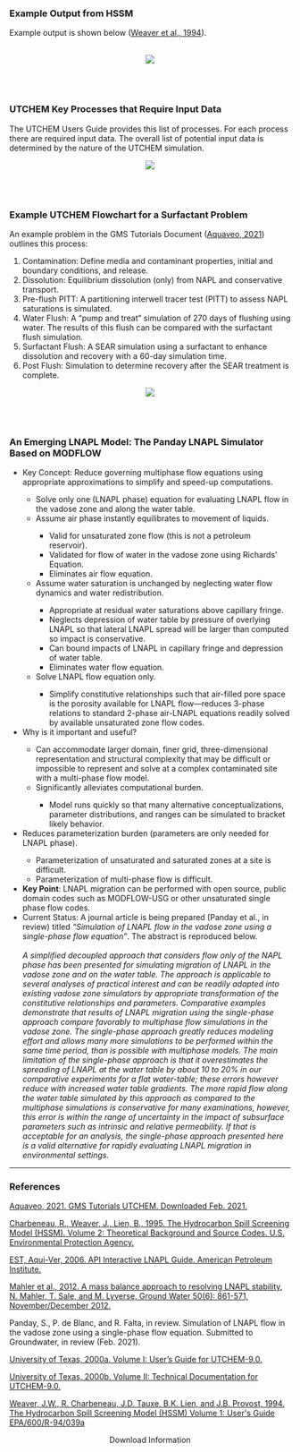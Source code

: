 
<h3><b> Example Output from HSSM </h3></b>

Example output is shown below (<a href="https://cfpub.epa.gov/si/si_public_record_report.cfm?Lab=NRMRL&dirEntryId=124906" target="_blank">Weaver et al., 1994</a>).
<br><br>

<p align="center">
<img src="./03_LNAPL-Migration/Tier-3/images/Picture7.png">
</p><br><br>

<h3><b> UTCHEM Key Processes that Require Input Data </h3></b>

The UTCHEM Users Guide provides this list of processes. For each process there are required input data. The overall list of potential input data is determined by the nature of the UTCHEM simulation.

<p align="center">
<img src="./03_LNAPL-Migration/Tier-3/images/Picture8.png">
</p><br><br>

<h3><b> Example UTCHEM Flowchart for a Surfactant Problem </h3></b>

An example problem in the GMS Tutorials Document (<a href="https://cfpub.epa.gov/si/si_public_record_report.cfm?Lab=NRMRL&dirEntryId=124906" target="_blank">Aquaveo, 2021</a>) outlines this process:

<ol type="1">
<li> Contamination:  Define media and contaminant properties, initial and boundary conditions, and release. </li>
<li> Dissolution:  Equilibrium dissolution (only) from NAPL and conservative transport. </li>
<li> Pre-flush PITT:  A partitioning interwell tracer test (PITT) to assess NAPL saturations is simulated. </li>
<li> Water Flush:  A “pump and treat” simulation of 270 days of flushing using water. The results of this flush can be compared with the surfactant flush simulation. </li>
<li> Surfactant Flush:  A SEAR simulation using a surfactant to enhance dissolution and recovery with a 60-day simulation time. </li>
<li> Post Flush:  Simulation to determine recovery after the SEAR treatment is complete.  </li>
</ol>

<p align="center">
<img src="./03_LNAPL-Migration/Tier-3/images/Picture9.png">
</p><br><br>

<h3><b> An Emerging LNAPL Model:  The Panday LNAPL Simulator Based on MODFLOW </h3></b>

<ul>
<li> Key Concept:  Reduce governing multiphase flow equations using appropriate approximations to simplify and speed-up computations. </li>
<ul>
<li> Solve only one (LNAPL phase) equation for evaluating LNAPL flow in the vadose zone and along the water table. </li>
<li> Assume air phase instantly equilibrates to movement of liquids. </li>
<ul>
<li> Valid for unsaturated zone flow (this is not a petroleum reservoir). </li>
<li> Validated for flow of water in the vadose zone using Richards’ Equation. </li>
<li> Eliminates air flow equation. </li></ul>
<li> Assume water saturation is unchanged by neglecting water flow dynamics and water redistribution. </li><ul>
<li> Appropriate at residual water saturations above capillary fringe. </li>
<li> Neglects depression of water table by pressure of overlying LNAPL so that lateral LNAPL spread will be larger than computed so impact is conservative. </li>
<li> Can bound impacts of LNAPL in capillary fringe and depression of water table. </li>
<li> Eliminates water flow equation. </li></ul>
<li> Solve LNAPL flow equation only. </li><ul>
<li> Simplify constitutive relationships such that air-filled pore space is the porosity available for LNAPL flow—reduces 3-phase relations to standard 2-phase air-LNAPL equations readily solved by available unsaturated zone flow codes. </li> </ul></ul>
<li> Why is it important and useful? </li><ul>
<li> Can accommodate larger domain, finer grid, three-dimensional representation and structural complexity that may be difficult or impossible to represent and solve at a complex contaminated site with a multi-phase flow model. </li>
<li> Significantly alleviates computational burden. </li>
<ul>
<li> Model runs quickly so that many alternative conceptualizations, parameter distributions, and ranges can be simulated to bracket likely behavior. </li> </ul></ul>
<li> Reduces parameterization burden (parameters are only needed for LNAPL phase). </li><ul>
<li> Parameterization of unsaturated and saturated zones at a site is difficult. </li>
<li> Parameterization of multi-phase flow is difficult. </li> </ul>
<li> <b>Key Point</b>:  LNAPL migration can be performed with open source, public domain codes such as MODFLOW-USG or other unsaturated single phase flow codes. </li> 
<li> Current Status:  A journal article is being prepared (Panday et al., in review) titled <i>“Simulation of LNAPL flow in the vadose zone using a single-phase flow equation”</i>. The abstract is reproduced below. </li>
<br>
<i>A simplified decoupled approach that considers flow only of the NAPL phase has been presented for simulating migration of LNAPL in the vadose zone and on the water table. The approach is applicable to several analyses of practical interest and can be readily adapted into existing vadose zone simulators by appropriate transformation of the constitutive relationships and parameters. Comparative examples demonstrate that results of LNAPL migration using the single-phase approach compare favorably to multiphase flow simulations in the vadose zone. The single-phase approach greatly reduces modeling effort and allows many more simulations to be performed within the same time period, than is possible with multiphase models. The main limitation of the single-phase approach is that it overestimates the spreading of LNAPL at the water table by about 10 to 20% in our comparative experiments for a flat water-table; these errors however reduce with increased water table gradients. The more rapid flow along the water table simulated by this approach as compared to the multiphase simulations is conservative for many examinations, however, this error is within the range of uncertainty in the impact of subsurface parameters such as intrinsic and relative permeability. If that is acceptable for an analysis, the single-phase approach presented here is a valid alternative for rapidly evaluating LNAPL migration in environmental settings.</i>
</ul>

<hr class="featurette-divider">

<h3><b> References </h3></b>

<a href="http://gmstutorials.aquaveo.com/UTCHEM.pdf" target="_blank">Aquaveo, 2021. GMS Tutorials UTCHEM. Downloaded Feb. 2021.</a>
<br>

<a href="https://www.epa.gov/water-research/hydrocarbon-spill-screening-model-hssm-windows-version" target="_blank">Charbeneau, R., Weaver, J., Lien, B., 1995. The Hydrocarbon Spill Screening Model (HSSM). Volume 2: Theoretical Background and Source Codes. U.S. Environmental Protection Agency.</a>
<br>

<a href="https://www.api.org/oil-and-natural-gas/environment/clean-water/ground-water/lnapl/interactive-guide" target="_blank">EST, Aqui-Ver, 2006. API Interactive LNAPL Guide. American Petroleum Institute.</a>
<br>

<a href="https://ngwa.onlinelibrary.wiley.com/doi/abs/10.1111/j.1745-6584.2012.00949.x" target="_blank">Mahler et al., 2012. A mass balance approach to resolving LNAPL stability, N. Mahler, T. Sale, and M. Lyverse, Ground Water 50(6): 861-571, November/December 2012.</a>
<br>

Panday, S., P. de Blanc, and R. Falta, in review. Simulation of LNAPL flow in the vadose zone using a single-phase flow equation. Submitted to Groundwater, in review (Feb. 2021).
<br>

<a href="http://gmsdocs.aquaveo.com/UTCHEM_Users_Guide.pdf" target="_blank">University of Texas, 2000a. Volume I: User’s Guide for UTCHEM-9.0.</a>
<br>

<a href="http://gmsdocs.aquaveo.com/UTCHEM_Users_Guide.pdf" target="_blank">University of Texas, 2000b. Volume II: Technical Documentation for UTCHEM-9.0.</a>
<br>

<a href="https://cfpub.epa.gov/si/si_public_record_report.cfm?Lab=NRMRL&dirEntryId=124906" target="_blank">Weaver, J.W., R. Charbeneau, J.D. Tauxe, B.K. Lien, and J.B. Provost, 1994. The Hydrocarbon Spill Screening Model (HSSM) Volume 1: User's Guide EPA/600/R-94/039a</a>
<br>

<div style = "text-align:center;">
<a class="btn btn-default btn btn-default shiny-download-link shiny-bound-output button2" onclick="window.open('03_LNAPL-Migration/Tier-3/B.  Tier 3 Materials_v3.pdf')" role="button">Download Information</a>
</div>

